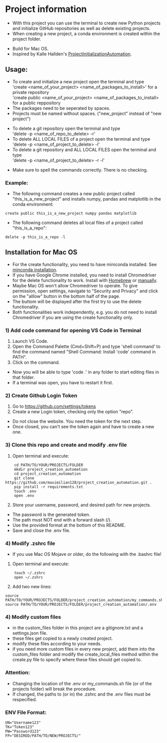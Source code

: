 # Project information

* With this project you can use the terminal to create new Python projects and initialize GitHub repositories as well as delete existing projects.
* When creating a new project, a conda environment is created within the project folder.

+ Build for Mac OS.
+ Inspired by Kalle Hallden's [ProjectInitializationAutomation](https://github.com/KalleHallden/ProjectInitializationAutomation).

## Usage:

* To create and initialize a new project open the terminal and type\
    'create <name_of_your_project> <name_of_packages_to_install>' for a private repository\
    'create public <name_of_your_project> <name_of_packages_to_install> for a public reppository
* The packages need to be seperated by spaces.
* Projects must be named without spaces. ("new_project" instead of "new project")

+ To delete a git repository open the terminal and type\
    'delete -p <name_of_repo_to_delete> -r'
+ To delete ALL LOCAL FILES of a project open the terminal and type\
    'delete -p <name_of_project_to_delete> -l'
+ To delete a git repository and ALL LOCAL FILES open the terminal and type\
    'delete -p <name_of_project_to_delete> -r -l'

* Make sure to spell the commands correctly. There is no checking.

### Example:
* The following command creates a new public project called "this_is_a_new_project" and installs numpy, pandas and matplotlib in the conda environment:
```
create public this_is_a_new_project numpy pandas matplotlib
```

* The following command deletes all local files of a project called "this_is_a_repo":
```
delete -p this_is_a_repo -l
```


## Installation for Mac OS

* For the create functionality, you need to have miniconda installed. See [minconda installation](https://docs.conda.io/en/latest/miniconda.html).
* If you have Google Chrome installed, you need to install Chromedriver for the delete functionality to work. Install with [Homebrew](https://formulae.brew.sh/cask/chromedriver) or [manually](https://sites.google.com/chromium.org/driver/downloads).
* Maybe Mac OS won't allow Chromedriver to operate. To give permission, open settings, navigate to "Security and Privacy" and click on the "alllow" button in the bottom half of the page.
* The buttom will be displayed after the first try to use the delete functionality.
* Both functionalities work independently, e.g. you do not need to install Chromedriver if you are using the create functionality only.

### 1) Add code command for opening VS Code in Terminal

1. Launch VS Code.
2. Open the Command Palette (Cmd+Shift+P) and type 'shell command' to find the command named
    "Shell Command: Install 'code' command in PATH".
3. Click on the command.
* Now you will be able to type 'code .' in any folder to start editing files in that folder.
* If a terminal was open, you have to restart it first.


### 2) Create Github Login Token

1. Go to https://github.com/settings/tokens
2. Create a new Login token, checking only the option "repo".
* Do not close the website. You need the token for the next step.
* Once closed, you can't see the token again and have to create a new one.


### 3) Clone this repo and create and modify .env file
1. Open terminal and execute:
```
    cd PATH/TO/YOUR/PROJECTS/FOLDER
    mkdir project_creation_automation
    cd project_creation_automation
    git clone https://github.com/maximilian128/project_creation_automation.git .
    pip install -r requirements.txt
    touch .env
    open .env
```
2. Store your username, password, and desired path for new projects.
* The password is the generated token.
* The path must NOT end with a forward slash (/).
* Use the provided format at the bottom of this README.
* Save and close the .env file.

### 4) Modify .zshrc file
* If you use Mac OS Mojave or older, do the following with the .bashrc file!
1. Open terminal and execute:
```
    touch ~/.zshrc
    open ~/.zshrc
```
2. Add two new lines:
```
source PATH/TO/YOUR/PROJECTS/FOLDER/project_creation_automation/my_commands.sh
source PATH/TO/YOUR/PROJECTS/FOLDER/project_creation_automation/.env
```

### 4) Modify custom files
* in the custom_files folder in this project are a gitignore.txt and a settings.json file.
* these files get copied to a newly created project.
* modify these files according to your needs.
* if you need more custom files in every new project, add them into the custom_files folder and modify the create_local_files method within the create.py file to specify where these files should get copied to.

### Attention:
* Changing the location of the .env or my_commands.sh file (or of the projects folder) will break the procedure.
* If changed, the paths to (or in) the .zshrc and the .env files must be respecified.

### ENV File Format:
```
UN="Username123"
TK="Token123"
PW="Password123"
FP="DESIRED/PATH/TO/NEW/PROJECTS/"
```